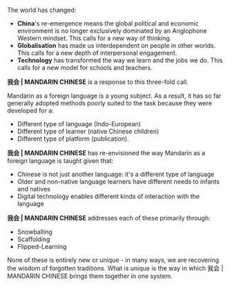 The world has changed:
- **China**'s re-emergence means the global political and economic environment is no longer exclusively dominated by an Anglophone Western mindset.  This calls for a new way of thinking.
- **Globalisation** has made us interdependent on people in other worlds.  This calls for a new depth of interpersonal engagement.
- **Technology** has transformed the way we learn and the jobs we do.  This calls for a new model for schools and teachers.

**我会 | MANDARIN CHINESE** is a response to this three-fold call.

Mandarin as a foreign language is a young subject.  As a result, it has so far generally adopted methods poorly suited to the task because they were developed for a:
- Different type of language (Indo-European)
- Different type of learner (native Chinese children)
- Different type of platform (publication).  

**我会 | MANDARIN CHINESE** has re-envisioned the way Mandarin as a foreign language is taught given that:
- Chinese is not just another language: it's a different type of language
- Older and non-native language learners have different needs to infants and natives
- Digital technology enables different kinds of interaction with the language

**我会 | MANDARIN CHINESE** addresses each of these primarily through:
- Snowballing
- Scaffolding
- Flipped-Learning

None of these is entirely new or unique - in many ways, we are recovering the wisdom of forgotten traditions.  What is unique is the way in which 我会 | MANDARIN CHINESE brings them together in one system.
